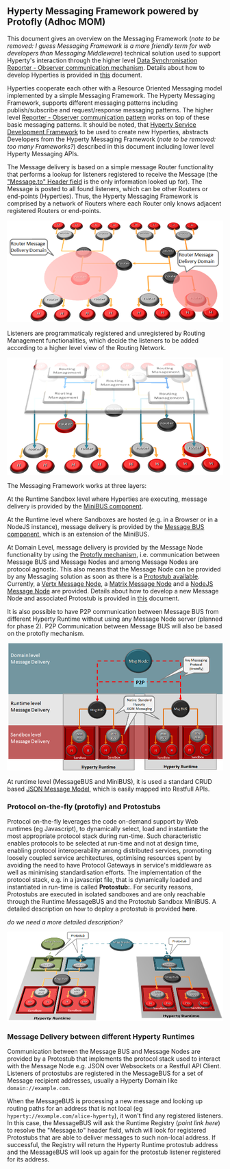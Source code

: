 Hyperty Messaging Framework powered by Protofly (Adhoc MOM)
-----------------------------------------------------------

This document gives an overview on the Messaging Framework (*note to be removed: I guess Messaging Framework is a more friendly term for web developers than Messaging Middleware*) technical solution used to support Hyperty's interaction through the higher level [Data Synchronisation Reporter - Observer communication mechanism](p2p-data-sync.md). Details about how to develop Hyperties is provided in [this](development-of-hyperties.md) document.

Hyperties cooperate each other with a Resource Oriented Messaging model implemented by a simple Messaging Framework. The Hyperty Messaging Framework, supports different messaging patterns including publish/subscribe and request/response messaging patterns. The higher level [Reporter - Observer communication pattern](p2p-data-sync.md) works on top of these basic messaging patterns. It should be noted, that [Hyperty Service Development Framework](development-of-hyperties.md) to be used to create new Hyperties, abstracts Developers from the Hyperty Messaging Framework (*note to be removed: too many Frameworks?*) described in this document including lower level Hyperty Messaging APIs.

The Message delivery is based on a simple message Router functionality that performs a lookup for listeners registered to receive the Message (the ["Message.to" Header field](https://github.com/reTHINK-project/dev-service-framework/blob/develop/docs/datamodel/message/readme.md#to) is the only information looked up for). The Message is posted to all found listeners, which can be other Routers or end-points (Hyperties). Thus, the Hyperty Messaging Framework is comprised by a network of Routers where each Router only knows adjacent registered Routers or end-points.

![Hyperty Messaging Delivery Network](routing-network.png)

Listeners are programmaticaly registered and unregistered by Routing Management functionalities, which decide the listeners to be added according to a higher level view of the Routing Network.

![Hyperty Message Routing Management](routing-management.png)

The Messaging Framework works at three layers:

At the Runtime Sandbox level where Hyperties are executing, message delivery is provided by the [MiniBUS component](https://github.com/reTHINK-project/dev-runtime-core/blob/master/src/bus/MiniBus.js).

At the Runtime level where Sandboxes are hosted (e.g. in a Browser or in a NodeJS instance), message delivery is provided by the [Message BUS component](https://github.com/reTHINK-project/dev-runtime-core/blob/master/src/bus/MessageBus.js), which is an extension of the MiniBUS.

At Domain Level, message delivery is provided by the Message Node functionality by using the [Protofly mechanism](#protocol-on-the-fly-protofly-and-protostubs), i.e. communication between Message BUS and Message Nodes and among Message Nodes are protocol agnostic. This also means that the Message Node can be provided by any Messaging solution as soon as there is a [Protostub available](#protocol-on-the-fly-protofly-and-protostubs). Currently, a [Vertx Message Node](https://github.com/reTHINK-project/dev-msg-node-vertx), a [Matrix Message Node](https://github.com/reTHINK-project/dev-msg-node-matrix) and a [NodeJS Message Node](https://github.com/reTHINK-project/dev-msg-node-nodejs) are provided. Details about how to develop a new Message Node and associated Protostub is provided in [this](development-of-protostubs-and-msg-nodes.md) document.

It is also possible to have P2P communication between Message BUS from different Hyperty Runtime without using any Message Node server (planned for phase 2). P2P Communication between Message BUS will also be based on the protofly mechanism.

![Adhoc Messaging Oriented Middleware Routing Layers](mofly.png)

At runtime level (MessageBUS and MiniBUS), it is used a standard CRUD based [JSON Message Model](../datamodel/message/readme.md), which is easily mapped into Restfull APIs.

### Protocol on-the-fly (protofly) and Protostubs

Protocol on-the-fly leverages the code on-demand support by Web runtimes (eg Javascript), to dynamically select, load and instantiate the most appropriate protocol stack during run-time. Such characteristic enables protocols to be selected at run-time and not at design time, enabling protocol interoperability among distributed services, promoting loosely coupled service architectures, optimising resources spent by avoiding the need to have Protocol Gateways in service's middleware as well as minimising standardisation efforts. The implementation of the protocol stack, e.g. in a javascript file, that is dynamically loaded and instantiated in run-time is called **Protostub:**. For security reasons, Protostubs are executed in isolated sandboxes and are only reachable through the Runtime MessageBUS and the Protostub Sandbox MiniBUS. A detailed description on how to deploy a protostub is provided **here**.

*do we need a more detailed description?*

![Protocol on-the-fly and Protostubs](protofly.png)

### Message Delivery between different Hyperty Runtimes

Communication between the Message BUS and Message Nodes are provided by a Protostub that implements the protocol stack used to interact with the Message Node e.g. JSON over Websockets or a Restfull API Client. Listeners of protostubs are registered in the MessageBUS for a set of Message recipient addresses, usually a Hyperty Domain like `domain://example.com`.

When the MessageBUS is processing a new message and looking up routing paths for an address that is not local (eg `hyperty://example.com/alice-hyperty`), it won't find any registered listeners. In this case, the MessageBUS will ask the Runtime Registry (*point link here*) to resolve the "Message.to" header field, which will look for registered Protostubs that are able to deliver messages to such non-local address. If successful, the Registry will return the Hyperty Runtime protostub address and the MessageBUS will look up again for the protostub listener registered for its address.
